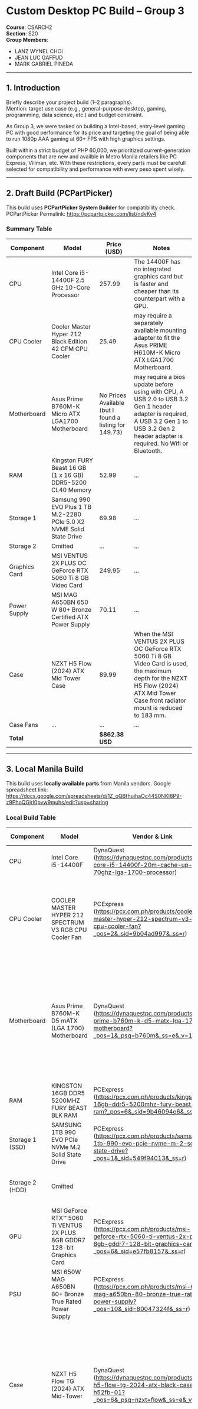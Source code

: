 # Custom Desktop PC Build – Group 3

**Course**: CSARCH2  
**Section**: S20  
**Group Members**:  
- LANZ WYNEL CHOI  
- JEAN LUC GAFFUD
- MARK GABRIEL PINEDA
---

## 1. Introduction
Briefly describe your project build (1–2 paragraphs).  
Mention: target use case (e.g., general-purpose desktop, gaming, programming, data science, etc.) and budget constraint.

As Group 3, we were tasked on building a Intel-based, entry-level gaming PC with good performance for its price and targeting the goal of being able to run 1080p AAA gaming at 60+ FPS with high graphics settings. 

Built within a strict budget of PHP 60,000, we prioritized current-generation components that are new and availble in Metro Manila retailers like PC Express, Villman, etc. With these restrictions, every parts must be carefull selected for compatibility and performance with every peso spent wisely.

---

## 2. Draft Build (PCPartPicker)
This build uses **PCPartPicker System Builder** for compatibility check. 
PCPartPicker Permalink: https://pcpartpicker.com/list/ndvKv4

### Summary Table 
| Component       | Model | Price (USD) | Notes |
|-----------------|-------|-----------------|-------|
| CPU             | Intel Core i5-14400F 2.5 GHz 10-Core Processor  | 257.99          | The 14400F has no integrated graphics card but is faster and cheaper than its counterpart with a GPU.   |
| CPU Cooler      | Cooler Master Hyper 212 Black Edition 42 CFM CPU Cooler   | 25.49            | may require a separately available mounting adapter to fit the Asus PRIME H610M-K Micro ATX LGA1700 Motherboard.  |
| Motherboard     | Asus Prime B760M-K Micro ATX LGA1700 Motherboard   | No Prices Available (but I found a listing for 149.73)            | may require a bios update before using with CPU, A USB 2.0 to USB 3.2 Gen 1 header adapter is required, A USB 3.2 Gen 1 to USB 3.2 Gen 2 header adapter is required. No Wifi or Bluetooth. |
| RAM             | Kingston FURY Beast 16 GB (1 x 16 GB) DDR5-5200 CL40 Memory  | 52.99             | ...   |
| Storage 1       |Samsung 990 EVO Plus 1 TB M.2-2280 PCIe 5.0 X2 NVME Solid State Drive | 69.98             | ...   |
| Storage 2       | Omitted  | ...             | ...   |
| Graphics Card   | MSI VENTUS 2X PLUS OC GeForce RTX 5060 Ti 8 GB Video Card  | 249.95             | ...   |
| Power Supply    | MSI MAG A650BN 650 W 80+ Bronze Certified ATX Power Supply  | 70.11           | ...   |
| Case            | NZXT H5 Flow (2024) ATX Mid Tower Case  | 89.99           | When the MSI VENTUS 2X PLUS OC GeForce RTX 5060 Ti 8 GB Video Card is used, the maximum depth for the NZXT H5 Flow (2024) ATX Mid Tower Case front radiator mount is reduced to 183 mm.   |
| Case Fans       | ...  | ...             | ...   |
| **Total**       |       | **$862.38 USD**     |       |

---

## 3. Local Manila Build
This build uses **locally available parts** from Manila vendors.
Google spreadsheet link: https://docs.google.com/spreadsheets/d/1Z_oQBfhuihaOc44S0NKI8P9-z9PhoQGjrI0pvw9muhs/edit?usp=sharing


### Local Build Table
| Component       | Model       | Vendor & Link      | Price (Php) | Compatibility Notes                  |
|-----------------|-------------|--------------------|-------------|--------------------------------------|
| CPU             | Intel Core i5-14400F        | DynaQuest (https://dynaquestpc.com/products/intel-core-i5-14400f-20m-cache-up-to-4-70ghz-lga-1700-processor) | 10,135.00         | Socket LGA1700 compatible with B760M |
| CPU Cooler      | COOLER MASTER HYPER 212 SPECTRUM V3 RGB CPU Cooler Fan         | PCExpress (https://pcx.com.ph/products/cooler-master-hyper-212-spectrum-v3-rgb-cpu-cooler-fan?_pos=2&_sid=9b04ad997&_ss=r)    | 1,300.00         | may require a separately available mounting adapter to fit the Asus PRIME H610M-K Micro ATX LGA1700 Motherboard. |
| Motherboard     | Asus Prime B760M-K D5 mATX (LGA 1700) Motherboard         | DynaQuest (https://dynaquestpc.com/products/asus-prime-b760m-k-d5-matx-lga-1700-motherboard?_pos=1&_psq=b760m&_ss=e&_v=1.0) | 6,645.00       | may require a bios update before using with CPU, A USB 2.0 to USB 3.2 Gen 1 header adapter is required, A USB 3.2 Gen 1 to USB 3.2 Gen 2 header adapter is required. No Wifi or Bluetooth.                   |
| RAM             |  KINGSTON 16GB DDR5 5200MHZ FURY BEAST BLK RAM       | PCExpress (https://pcx.com.ph/products/kingston-16gb-ddr5-5200mhz-fury-beast-blk-ram?_pos=6&_sid=9b46094e6&_ss=r) | 2,700.00      | DDR5-5200 CL40; matches motherboard spec               |
| Storage 1 (SSD) |   SAMSUNG 1TB 990 EVO PCIe NVMe M.2 Solid State Drive    | PCExpress (https://pcx.com.ph/products/samsung-1tb-990-evo-pcie-nvme-m-2-solid-state-drive?_pos=1&_sid=549f94013&_ss=r) | 4,800.00        | PCIe 4.0 NVMe M.2, supported by motherboard              |
| Storage 2 (HDD) | Omitted        |  | 0       | Justification: 1TB sufficient for OS and games              |
| GPU             |  MSI GeForce RTX™ 5060 Ti VENTUS 2X PLUS 8GB GDDR7 128-bit Graphics Card      | PCExpress (https://pcx.com.ph/products/msi-geforce-rtx-5060-ti-ventus-2x-plus-8gb-gddr7-128-bit-graphics-card?_pos=6&_sid=e57fb8157&_ss=r)   | 26,100.00    | PCIe 4.0 x16; requires 1×8-pin PCIe which PSU supports it|
| PSU             | MSI 650W MAG A650BN 80+ Bronze True Rated Power Supply         | PCExpress (https://pcx.com.ph/products/msi-650w-mag-a650bn-80-bronze-true-rated-power-supply?_pos=10&_sid=80047324f&_ss=r) | 3,150.00        | 80 Plus Bronze certified for high efficiency|
| Case            | NZXT H5 Flow TG (2024) ATX Mid-Tower       | DynaQuest (https://dynaquestpc.com/products/nzxt-h5-flow-tg-2024-atx-black-case-cc-h52fb-01?_pos=6&_psq=nzxt+flow&_ss=e&_v=1.0)   | 4,850.00         | When the MSI VENTUS 2X PLUS OC GeForce RTX 5060 Ti 8 GB Video Card is used, the maximum depth for the NZXT H5 Flow (2024) ATX Mid Tower Case front radiator mount is reduced to 183 mm.|
| Case Fans       | two 120mm Quiet Airflow fans       | included with the case    | 0         | Case includes 2×120mm front and 1×120mm rear fans pre-installed in the case                     |
| **Total**       |             |                    | ***PHP 57,895.00*** | Within budget ✅ ***YES***                       |

---

## 4. Compatibility Justification
For each part, explain compatibility and choices.  
Example:  
- **CPU + Motherboard**: The Intel Core i5-14400F uses the LGA1700 socket and is fully supported by the ASUS Prime B760M-K D5 motherboard, which features an LGA1700 socket and B760 chipset with out-of-the-box compatibility for 14th Gen Intel CPUs. The motherboard is capable for provided a stable power supply for the CPU.
- **CPU Cooler**: COOLER MASTER HYPER 212 SPECTRUM V3 RGB CPU Cooler Fan supports LGA1700 mounting, dimensions fits comfortably within the NZXT H5 Flow case
- **RAM**: The Kingston FURY Beast 16GB (2×8GB) DDR5-5200MHz matches the motherboard’s DDR5 memory and operates within its supported speed range 
- ***Storage 1**: The Samsung 990 EVO 1TB NVMe M.2 SSD utilizes a PCIe 4.0 x4 interface, which is fully supported by the motherboard’s primary M.2 slot (PCIe 4.0 x4).
- ***Storage 2***: We chose not to include this since 1TB NVMe SSD provides ample space for the operating system and multiple AAA games, but motherboard includes SATA ports should future expansion be needed.
- ***GPU***: The motherboard has a PCIe 4.0 x16 slot, which is fully compatible with the RTX 5060 Ti’s PCIe interface.
- ***PSU***: MSI 650W MAG A650BN 80+ Bronze True Rated Power Supply has 80+ Bronze rating to ensure a reliable and efficient power supply and it includes the required 1×8-pin for the RTX 5060
- ***Case+Case Fans***: The NZXT H5 Flow TG that supports micro-ATX motherboards like our B760M board and offers pre-installed fans, and provides ample space for both the GPU and CPU cooler. Equipped with 2 120mm fans (front and rear), it provides balanced airflow and this 2-for-1 deal.

---

## 5. Budget Analysis
- **Budget Limit**: ₱60,000  
- **Final Total**: ₱59,680  
- ✅ Within budget
- Notes on trade-offs (e.g., cheaper RAM, higher PSU wattage, no aftermarket cooler, etc.).
- ***Prioritized GPU over secondary storage***: We allocated a significant portion of the budget (₱26,100) to the RTX 5060 Ti, which is essential to achieving our target of 60+ FPS in AAA games at 1080p high settings. As a result, we could not put more resource in other parts like skipping out on a 2nd storage unit.
- ***Striking the balance between costs instead of more expensive options***: For instance, we chose a low price cooler instead of a high-end on to save on cost for the GPU. We opted for reliable but budget-friendly options, balancing the cuts in cost to affording more suitable components to fit the requirements.
- ***Lack of Bluetooth and Wi-Fi connectivity of the motherboard***: We prioritized performance-to-cost ratio over quality of life features of the motherboard's bluetooth and wifi.
---

## 6. Conclusion & Learnings
Reflections on:  
- Price differences (international vs. Manila vendors)  
We observed that local prices in Metro Manila are significantly higher compared to USD. For example, the MSI GeForce RTX™ 5060 Ti VENTUS 2X PLUS 8GB GDDR7 128-bit Graphics Card costs 249.95 USD (14,512.85 PHP) compared to the 26,100 PHP one sold by Manila vendors. This shows the impact of import taxes, shipping, and local distribution costs on pricing. As a result, we have to take local prices more into consideration if we actually want to build this PC.

- Challenges in finding stock or cheaper equivalents  
While we were able to find cheaper components to fit our budget, it was very close to hitting the PHP 60,000 budget limit. This also taught us the value of checking multiple vendors because we were able to find some amazing deals like the case that came with fans limited, but sometimes compremises have to trade off more expensive high-end options for poor but still reliable ones.

- What the group learned about PC components and system design  
We learned that PC building is not just about find the most expensive and powerful parts, but about planning ahead to figure out if certain components match the specifications of others, for instance, selecting an LGA1700 CPU for cooler compatibility. The project allowed us to evaluate our skills of cost-trade off and compatibility to build a PC whose performance can meet our specifications.

---
## 7. Video pitch
- Your video link here  

## 8. References
- PCExpress Link: https://pcx.com.ph/pages/download-pc-express-pricelist 
- DynaQuest Link: https://dynaquestpc.com/ 
- PCPartPicker Link: https://pcpartpicker.com/list/ndvKv4
- Google spreadsheet link: https://docs.google.com/spreadsheets/d/1qRwvaeUCnfAKSuTzUi7RExqpWYilCR7rpeO8edcRLdk/edit?gid=533572080#gid=533572080
- https://www.newegg.com/asus-motherboards-intel/p/1JW-000C-01705#:~:text=ASUS%20Prime%20B760%2DPLUS%20Intel,%24195 (site where I found the USD price listing for Asus Prime B760M-K Micro ATX LGA1700 Motherboard since PCPartPicker does not have it)

